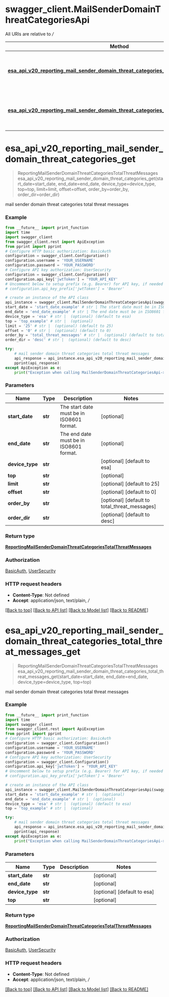 # swagger_client.MailSenderDomainThreatCategoriesApi

All URIs are relative to */*

Method | HTTP request | Description
------------- | ------------- | -------------
[**esa_api_v20_reporting_mail_sender_domain_threat_categories_get**](MailSenderDomainThreatCategoriesApi.md#esa_api_v20_reporting_mail_sender_domain_threat_categories_get) | **GET** /esa/api/v2.0/reporting/mail_sender_domain_threat_categories | mail sender domain threat categories total threat messages
[**esa_api_v20_reporting_mail_sender_domain_threat_categories_total_threat_messages_get**](MailSenderDomainThreatCategoriesApi.md#esa_api_v20_reporting_mail_sender_domain_threat_categories_total_threat_messages_get) | **GET** /esa/api/v2.0/reporting/mail_sender_domain_threat_categories/total_threat_messages | mail sender domain threat categories total threat messages

# **esa_api_v20_reporting_mail_sender_domain_threat_categories_get**
> ReportingMailSenderDomainThreatCategoriesTotalThreatMessages esa_api_v20_reporting_mail_sender_domain_threat_categories_get(start_date=start_date, end_date=end_date, device_type=device_type, top=top, limit=limit, offset=offset, order_by=order_by, order_dir=order_dir)

mail sender domain threat categories total threat messages

### Example
```python
from __future__ import print_function
import time
import swagger_client
from swagger_client.rest import ApiException
from pprint import pprint
# Configure HTTP basic authorization: BasicAuth
configuration = swagger_client.Configuration()
configuration.username = 'YOUR_USERNAME'
configuration.password = 'YOUR_PASSWORD'
# Configure API key authorization: UserSecurity
configuration = swagger_client.Configuration()
configuration.api_key['jwtToken'] = 'YOUR_API_KEY'
# Uncomment below to setup prefix (e.g. Bearer) for API key, if needed
# configuration.api_key_prefix['jwtToken'] = 'Bearer'

# create an instance of the API class
api_instance = swagger_client.MailSenderDomainThreatCategoriesApi(swagger_client.ApiClient(configuration))
start_date = 'start_date_example' # str | The start date must be in ISO8601 format. (optional)
end_date = 'end_date_example' # str | The end date must be in ISO8601 format. (optional)
device_type = 'esa' # str |  (optional) (default to esa)
top = 'top_example' # str |  (optional)
limit = '25' # str |  (optional) (default to 25)
offset = '0' # str |  (optional) (default to 0)
order_by = 'total_threat_messages' # str |  (optional) (default to total_threat_messages)
order_dir = 'desc' # str |  (optional) (default to desc)

try:
    # mail sender domain threat categories total threat messages
    api_response = api_instance.esa_api_v20_reporting_mail_sender_domain_threat_categories_get(start_date=start_date, end_date=end_date, device_type=device_type, top=top, limit=limit, offset=offset, order_by=order_by, order_dir=order_dir)
    pprint(api_response)
except ApiException as e:
    print("Exception when calling MailSenderDomainThreatCategoriesApi->esa_api_v20_reporting_mail_sender_domain_threat_categories_get: %s\n" % e)
```

### Parameters

Name | Type | Description  | Notes
------------- | ------------- | ------------- | -------------
 **start_date** | **str**| The start date must be in ISO8601 format. | [optional] 
 **end_date** | **str**| The end date must be in ISO8601 format. | [optional] 
 **device_type** | **str**|  | [optional] [default to esa]
 **top** | **str**|  | [optional] 
 **limit** | **str**|  | [optional] [default to 25]
 **offset** | **str**|  | [optional] [default to 0]
 **order_by** | **str**|  | [optional] [default to total_threat_messages]
 **order_dir** | **str**|  | [optional] [default to desc]

### Return type

[**ReportingMailSenderDomainThreatCategoriesTotalThreatMessages**](ReportingMailSenderDomainThreatCategoriesTotalThreatMessages.md)

### Authorization

[BasicAuth](../README.md#BasicAuth), [UserSecurity](../README.md#UserSecurity)

### HTTP request headers

 - **Content-Type**: Not defined
 - **Accept**: application/json, text/plain, */*

[[Back to top]](#) [[Back to API list]](../README.md#documentation-for-api-endpoints) [[Back to Model list]](../README.md#documentation-for-models) [[Back to README]](../README.md)

# **esa_api_v20_reporting_mail_sender_domain_threat_categories_total_threat_messages_get**
> ReportingMailSenderDomainThreatCategoriesTotalThreatMessages esa_api_v20_reporting_mail_sender_domain_threat_categories_total_threat_messages_get(start_date=start_date, end_date=end_date, device_type=device_type, top=top)

mail sender domain threat categories total threat messages

### Example
```python
from __future__ import print_function
import time
import swagger_client
from swagger_client.rest import ApiException
from pprint import pprint
# Configure HTTP basic authorization: BasicAuth
configuration = swagger_client.Configuration()
configuration.username = 'YOUR_USERNAME'
configuration.password = 'YOUR_PASSWORD'
# Configure API key authorization: UserSecurity
configuration = swagger_client.Configuration()
configuration.api_key['jwtToken'] = 'YOUR_API_KEY'
# Uncomment below to setup prefix (e.g. Bearer) for API key, if needed
# configuration.api_key_prefix['jwtToken'] = 'Bearer'

# create an instance of the API class
api_instance = swagger_client.MailSenderDomainThreatCategoriesApi(swagger_client.ApiClient(configuration))
start_date = 'start_date_example' # str |  (optional)
end_date = 'end_date_example' # str |  (optional)
device_type = 'esa' # str |  (optional) (default to esa)
top = 'top_example' # str |  (optional)

try:
    # mail sender domain threat categories total threat messages
    api_response = api_instance.esa_api_v20_reporting_mail_sender_domain_threat_categories_total_threat_messages_get(start_date=start_date, end_date=end_date, device_type=device_type, top=top)
    pprint(api_response)
except ApiException as e:
    print("Exception when calling MailSenderDomainThreatCategoriesApi->esa_api_v20_reporting_mail_sender_domain_threat_categories_total_threat_messages_get: %s\n" % e)
```

### Parameters

Name | Type | Description  | Notes
------------- | ------------- | ------------- | -------------
 **start_date** | **str**|  | [optional] 
 **end_date** | **str**|  | [optional] 
 **device_type** | **str**|  | [optional] [default to esa]
 **top** | **str**|  | [optional] 

### Return type

[**ReportingMailSenderDomainThreatCategoriesTotalThreatMessages**](ReportingMailSenderDomainThreatCategoriesTotalThreatMessages.md)

### Authorization

[BasicAuth](../README.md#BasicAuth), [UserSecurity](../README.md#UserSecurity)

### HTTP request headers

 - **Content-Type**: Not defined
 - **Accept**: application/json, text/plain, */*

[[Back to top]](#) [[Back to API list]](../README.md#documentation-for-api-endpoints) [[Back to Model list]](../README.md#documentation-for-models) [[Back to README]](../README.md)

